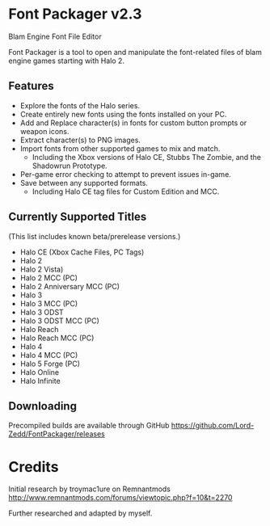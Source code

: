 # Font Packager v2.3
Blam Engine Font File Editor

Font Packager is a tool to open and manipulate the font-related files of blam engine games starting with Halo 2.

## Features
- Explore the fonts of the Halo series.
- Create entirely new fonts using the fonts installed on your PC.
- Add and Replace character(s) in fonts for custom button prompts or weapon icons.
- Extract character(s) to PNG images.
- Import fonts from other supported games to mix and match.
  - Including the Xbox versions of Halo CE, Stubbs The Zombie, and the Shadowrun Prototype.
- Per-game error checking to attempt to prevent issues in-game.
- Save between any supported formats.
  - Including Halo CE tag files for Custom Edition and MCC.

## Currently Supported Titles
(This list includes known beta/prerelease versions.)
- Halo CE (Xbox Cache Files, PC Tags)
- Halo 2
- Halo 2 Vista)
- Halo 2 MCC (PC)
- Halo 2 Anniversary MCC (PC)
- Halo 3
- Halo 3 MCC (PC)
- Halo 3 ODST
- Halo 3 ODST MCC (PC)
- Halo Reach
- Halo Reach MCC (PC)
- Halo 4
- Halo 4 MCC (PC)
- Halo 5 Forge (PC)
- Halo Online
- Halo Infinite

## Downloading
Precompiled builds are available through GitHub https://github.com/Lord-Zedd/FontPackager/releases

# Credits
Initial research by troymac1ure on Remnantmods http://www.remnantmods.com/forums/viewtopic.php?f=10&t=2270

Further researched and adapted by myself.